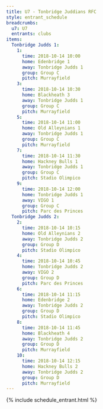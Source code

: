 ```yaml
---
title: U7 - Tonbridge Juddians RFC
style: entrant_schedule
breadcrumbs:
  u7: U7
  entrants: clubs
items:
  Tonbridge Judds 1:
    1:
      time: 2018-10-14 10:00
      home: Edenbridge 1
      away: Tonbridge Judds 1
      group: Group C
      pitch: Murrayfield
    3:
      time: 2018-10-14 10:30
      home: Blackheath 3
      away: Tonbridge Judds 1
      group: Group C
      pitch: Murrayfield
    5:
      time: 2018-10-14 11:00
      home: Old Alleynians 1
      away: Tonbridge Judds 1
      group: Group C
      pitch: Murrayfield
    7:
      time: 2018-10-14 11:30
      home: Hackney Bulls 1
      away: Tonbridge Judds 1
      group: Group C
      pitch: Stadio Olimpico
    9:
      time: 2018-10-14 12:00
      home: Tonbridge Judds 1
      away: VIGO 1
      group: Group C
      pitch: Parc des Princes
  Tonbridge Judds 2:
    2:
      time: 2018-10-14 10:15
      home: Old Alleynians 2
      away: Tonbridge Judds 2
      group: Group D
      pitch: Stadio Olimpico
    4:
      time: 2018-10-14 10:45
      home: Tonbridge Judds 2
      away: VIGO 2
      group: Group D
      pitch: Parc des Princes
    6:
      time: 2018-10-14 11:15
      home: Edenbridge 2
      away: Tonbridge Judds 2
      group: Group D
      pitch: Stadio Olimpico
    8:
      time: 2018-10-14 11:45
      home: Blackheath 4
      away: Tonbridge Judds 2
      group: Group D
      pitch: Murrayfield
    10:
      time: 2018-10-14 12:15
      home: Hackney Bulls 2
      away: Tonbridge Judds 2
      group: Group D
      pitch: Murrayfield
---
```


{% include schedule_entrant.html %}
